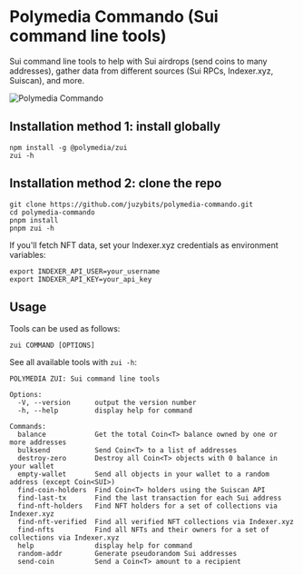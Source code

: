 # Polymedia Commando (Sui command line tools)

Sui command line tools to help with Sui airdrops (send coins to many addresses), gather data from different sources (Sui RPCs, Indexer.xyz, Suiscan), and more.

![Polymedia Commando](https://assets.polymedia.app/img/commando/open-graph.webp)

## Installation method 1: install globally

```
npm install -g @polymedia/zui
zui -h
```

## Installation method 2: clone the repo

```
git clone https://github.com/juzybits/polymedia-commando.git
cd polymedia-commando
pnpm install
pnpm zui -h
```

If you'll fetch NFT data, set your Indexer.xyz credentials as environment variables:
```
export INDEXER_API_USER=your_username
export INDEXER_API_KEY=your_api_key
```

## Usage

Tools can be used as follows:

```
zui COMMAND [OPTIONS]
```

See all available tools with `zui -h`:

```
POLYMEDIA ZUI: Sui command line tools

Options:
  -V, --version      output the version number
  -h, --help         display help for command

Commands:
  balance            Get the total Coin<T> balance owned by one or more addresses
  bulksend           Send Coin<T> to a list of addresses
  destroy-zero       Destroy all Coin<T> objects with 0 balance in your wallet
  empty-wallet       Send all objects in your wallet to a random address (except Coin<SUI>)
  find-coin-holders  Find Coin<T> holders using the Suiscan API
  find-last-tx       Find the last transaction for each Sui address
  find-nft-holders   Find NFT holders for a set of collections via Indexer.xyz
  find-nft-verified  Find all verified NFT collections via Indexer.xyz
  find-nfts          Find all NFTs and their owners for a set of collections via Indexer.xyz
  help               display help for command
  random-addr        Generate pseudorandom Sui addresses
  send-coin          Send a Coin<T> amount to a recipient
```
